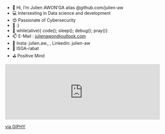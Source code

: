 - 👋 Hi, I’m Julien AWON'GA alias @github.com/julien-aw
- 💻 Intersesting in Data science and development
- 😍 Passionate of Cybersecurity
- 🌱 :)
- 🎯 while(alive){ code(); sleep(); debug(); pray()}
- 📫 E-Mail : julienawon@outlook.com
- 🔗 Insta: julien.aw_ , Linkedin: julien-aw
- 📘 ISGA-rabat
- ⛳ Positive Mind
<div style="width:100%;height:0;padding-bottom:36%;position:relative;"><iframe src="https://giphy.com/embed/AKjT5kDZMK4wsPXJPk" width="100%" height="100%" style="position:absolute" frameBorder="0" class="giphy-embed" allowFullScreen></iframe></div><p><a href="https://giphy.com/stickers/weareactdigital-actdigital-act-digital-weareact-AKjT5kDZMK4wsPXJPk">via GIPHY</a></p>
